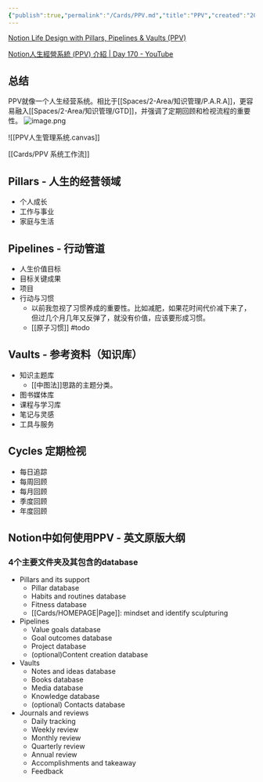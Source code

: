 ```yaml
---
{"publish":true,"permalink":"/Cards/PPV.md","title":"PPV","created":"2022-06-22","modified":"2023-03-19","published":"2025-07-10T22:12:56.396+08:00","cssclasses":""}
---
```



[Notion Life Design with Pillars, Pipelines & Vaults (PPV)](https://www.yearzero.io/notion-life-design)

[Notion人生經營系統 (PPV) 介紹 | Day 170 - YouTube](https://www.youtube.com/watch?v=2qLrIp1YGUQ)

## 总结

PPV就像一个人生经营系统。相比于[[Spaces/2-Area/知识管理/P.A.R.A]]，更容易融入[[Spaces/2-Area/知识管理/GTD]]，并强调了定期回顾和检视流程的重要性。
![image.png](https://img2.oldwinter.top/202303191834862.png)

![[PPV人生管理系统.canvas]]

[[Cards/PPV 系统工作流]]

## Pillars - 人生的经营领域

- 个人成长
- 工作与事业
- 家庭与生活

## Pipelines - 行动管道



- 人生价值目标
- 目标关键成果
- 项目
- 行动与习惯
	- 以前我忽视了习惯养成的重要性。比如减肥，如果花时间代价减下来了，但过几个月几年又反弹了，就没有价值，应该要形成习惯。
	- [[原子习惯]] #todo 

## Vaults - 参考资料（知识库）



- 知识主题库
	- [[中图法]]思路的主题分类。
- 图书媒体库
- 课程与学习库
- 笔记与灵感
- 工具与服务

## Cycles 定期检视

- 每日追踪
- 每周回顾
- 每月回顾
- 季度回顾
- 年度回顾

## Notion中如何使用PPV - 英文原版大纲

### 4个主要文件夹及其包含的database

- Pillars and its support
	- Pillar database
	- Habits and routines database
	- Fitness database
	- [[Cards/HOMEPAGE\|Page]]: mindset and identify sculpturing
- Pipelines
	- Value goals database
	- Goal outcomes database
	- Project database
	- (optional)Content creation database
- Vaults
	- Notes and ideas database
	- Books database
	- Media database
	- Knowledge database
	- (optional) Contacts database
- Journals and reviews
	- Daily tracking
	- Weekly review
	- Monthly review
	- Quarterly review
	- Annual review
	- Accomplishments and takeaway
	- Feedback
